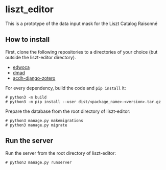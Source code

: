 # liszt_editor
This is a prototype of the data input mask for the Liszt Catalog Raisonné

## How to install

First, clone the following repositories to a directories of your choice (but outside the liszt-editor directory).

- [edwoca](https://github.com/dikastes/edwoca)
- [dmad](https://github.com/dikastes/dmad-on-django)
- [acdh-django-zotero](https://github.com/dikastes/acdh-django-zotero)

For every dependency, build the code and `pip install` it:

```{bash}
# python3 -m build
# python3 -m pip install --user dist/<package_name>-<version>.tar.gz
```

Prepare the database from the root directory of liszt-editor:

```{bash}
# python3 manage.py makemigrations
# python3 manage.py migrate
```

## Run the server

Run the server from the root directory of liszt-editor:

```{bash}
# python3 manage.py runserver
```
